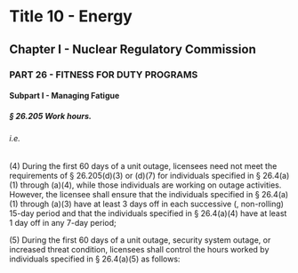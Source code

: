 
# Title 10 - Energy
## Chapter I - Nuclear Regulatory Commission
### PART 26 - FITNESS FOR DUTY PROGRAMS
#### Subpart I - Managing Fatigue
##### § 26.205 Work hours.
###### i.e.

(4) During the first 60 days of a unit outage, licensees need not meet the requirements of § 26.205(d)(3) or (d)(7) for individuals specified in § 26.4(a)(1) through (a)(4), while those individuals are working on outage activities. However, the licensee shall ensure that the individuals specified in § 26.4(a)(1) through (a)(3) have at least 3 days off in each successive (, non-rolling) 15-day period and that the individuals specified in § 26.4(a)(4) have at least 1 day off in any 7-day period;

(5) During the first 60 days of a unit outage, security system outage, or increased threat condition, licensees shall control the hours worked by individuals specified in § 26.4(a)(5) as follows:
